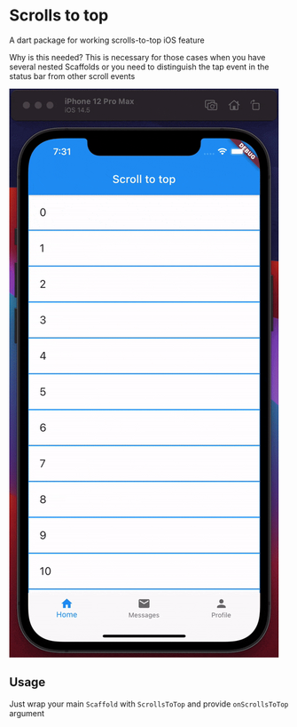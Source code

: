 # Scrolls to top

A dart package for working scrolls-to-top iOS feature

Why is this needed? 
This is necessary for those cases when you have several nested Scaffolds or you need to distinguish the tap event in the status bar from other scroll events

![](arts/example.gif)

## Usage

Just wrap your main `Scaffold` with `ScrollsToTop` and provide `onScrollsToTop` argument
